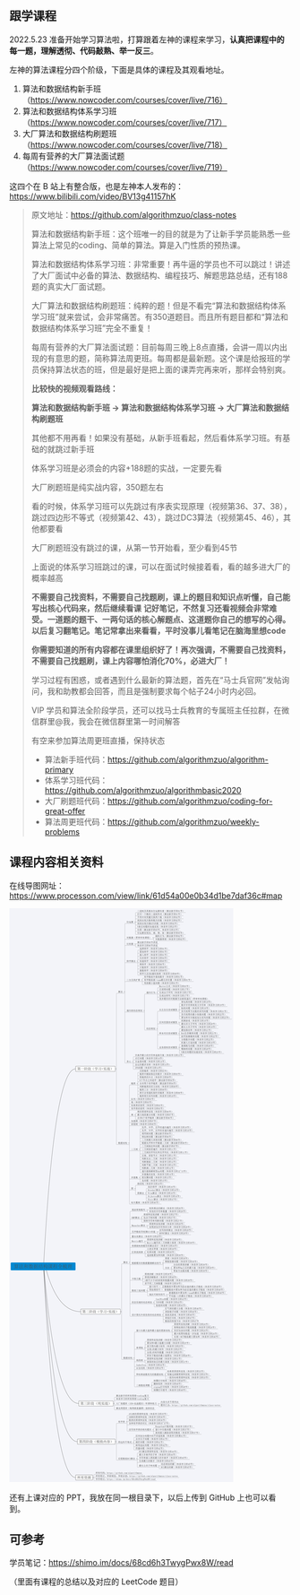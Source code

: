 ## 跟学课程

2022.5.23 准备开始学习算法啦，打算跟着左神的课程来学习，**认真把课程中的每一题，理解透彻、代码敲熟、举一反三**。



左神的算法课程分四个阶级，下面是具体的课程及其观看地址。

1. 算法和数据结构新手班（https://www.nowcoder.com/courses/cover/live/716）
2. 算法和数据结构体系学习班（https://www.nowcoder.com/courses/cover/live/717）
3. 大厂算法和数据结构刷题班（https://www.nowcoder.com/courses/cover/live/718）
4. 每周有营养的大厂算法面试题（https://www.nowcoder.com/courses/cover/live/719）



这四个在 B 站上有整合版，也是左神本人发布的：https://www.bilibili.com/video/BV13g41157hK



> 原文地址：https://github.com/algorithmzuo/class-notes
>
> 
>
> 算法和数据结构新手班：这个班唯一的目的就是为了让新手学员能熟悉一些算法上常见的coding、简单的算法。算是入门性质的预热课。
>
> 算法和数据结构体系学习班：非常重要！再牛逼的学员也不可以跳过！讲述了大厂面试中必备的算法、数据结构、编程技巧、解题思路总结，还有188题的真实大厂面试题。
>
> 大厂算法和数据结构刷题班：纯粹的题！但是不看完“算法和数据结构体系学习班”就来尝试，会非常痛苦。有350道题目。而且所有题目都和“算法和数据结构体系学习班”完全不重复！
>
> 每周有营养的大厂算法面试题：目前每周三晚上8点直播，会讲一周以内出现的有意思的题，简称算法周更班。每周都是最新题。这个课是给报班的学员保持算法状态的班，但是最好是把上面的课弄完再来听，那样会特别爽。
>
> 
>
> **比较快的视频观看路线：**
>
> **算法和数据结构新手班 -> 算法和数据结构体系学习班 -> 大厂算法和数据结构刷题班**
>
> 其他都不用再看！如果没有基础，从新手班看起，然后看体系学习班。有基础的就跳过新手班
>
> 体系学习班是必须会的内容+188题的实战，一定要先看
>
> 大厂刷题班是纯实战内容，350题左右
>
> 看的时候，体系学习班可以先跳过有序表实现原理（视频第36、37、38），跳过四边形不等式（视频第42、43），跳过DC3算法（视频第45、46），其他都要看
>
> 大厂刷题班没有跳过的课，从第一节开始看，至少看到45节
>
> 上面说的体系学习班跳过的课，可以在面试时候接着看，看的越多进大厂的概率越高
>
> **不需要自己找资料，不需要自己找题刷，课上的题目和知识点听懂，自己能写出核心代码来，然后继续看课**
> **记好笔记，不然复习还看视频会非常难受。一道题的题干、一两句话的核心解题点、这道题你自己的想写的心得。以后复习翻笔记。笔记常拿出来看看，平时没事儿看笔记在脑海里想code**
>
> **你需要知道的所有内容都在课里组织好了！再次强调，不需要自己找资料，不需要自己找题刷，课上内容哪怕消化70%，必进大厂！**
>
> 学习过程有困惑，或者遇到什么最新的算法题，首先在“马士兵官网”发帖询问，我和助教都会回答，而且是强制要求每个帖子24小时内必回。
>
> VIP 学员和算法全阶段学员，还可以找马士兵教育的专属班主任拉群，在微信群里@我，我会在微信群里第一时间解答
>
> 有空来参加算法周更班直播，保持状态
>
> * 算法新手班代码：https://github.com/algorithmzuo/algorithm-primary
> * 体系学习班代码：https://github.com/algorithmzuo/algorithmbasic2020
> * 大厂刷题班代码：https://github.com/algorithmzuo/coding-for-great-offer
> * 算法周更班代码：https://github.com/algorithmzuo/weekly-problems



## 课程内容相关资料

在线导图网址：https://www.processon.com/view/link/61d54a00e0b34d1be7daf36c#map

![中心主题](https://raw.githubusercontent.com/darkgreendkh/Typora_PicGo_img/main/img/%E4%B8%AD%E5%BF%83%E4%B8%BB%E9%A2%98.png)



还有上课对应的 PPT，我放在同一根目录下，以后上传到 GitHub 上也可以看到。



## 可参考

学员笔记：https://shimo.im/docs/68cd6h3TwygPwx8W/read

（里面有课程的总结以及对应的 LeetCode 题目）

